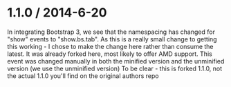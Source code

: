 1.1.0 / 2014-6-20
==================
In integrating Bootstrap 3, we see that the namespacing has changed for "show" events to "show.bs.tab". As this is a really small change to
getting this working - I chose to make the change here rather than consume the latest. It was already forked here, most likely to offer AMD support.
This event was changed manually in both the minified version and the unminified version (we use the unminified version)
To be clear - this is forked 1.1.0, not the actual 1.1.0 you'll find on the original authors repo